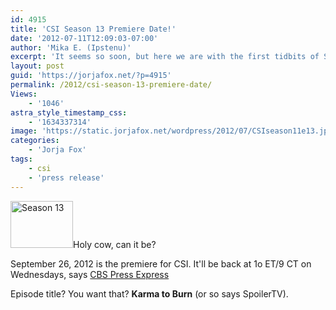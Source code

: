 ```yaml
---
id: 4915
title: 'CSI Season 13 Premiere Date!'
date: '2012-07-11T12:09:03-07:00'
author: 'Mika E. (Ipstenu)'
excerpt: 'It seems so soon, but here we are with the first tidbits of Season 13 info!'
layout: post
guid: 'https://jorjafox.net/?p=4915'
permalink: /2012/csi-season-13-premiere-date/
Views:
    - '1046'
astra_style_timestamp_css:
    - '1634337314'
image: 'https://static.jorjafox.net/wordpress/2012/07/CSIseason11e13.jpg'
categories:
    - 'Jorja Fox'
tags:
    - csi
    - 'press release'
---
```


<a href="https://jorjafox.net/2012/csi-season-13-premiere-date/csiseason11e13/" rel="attachment wp-att-4916"><img class="alignleft size-thumbnail wp-image-4916" title="Season 13" src="//static.jorjafox.net/wordpress/2012/07/CSIseason11e13-210x140.jpg" alt="Season 13" width="100" height="75" /></a>Holy cow, can it be?

September 26, 2012 is the premiere for CSI. It'll be back at 1o ET/9 CT on Wednesdays, says <a href="http://www.cbspressexpress.com/cbs-entertainment/releases/view?id=32320">CBS Press Express</a>

Episode title? You want that? **Karma to Burn** (or so says SpoilerTV).
